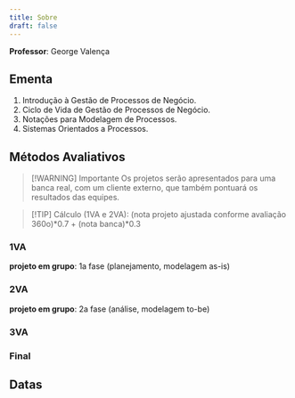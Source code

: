 ```yaml
---
title: Sobre
draft: false
---
```


**Professor**: George Valença

## Ementa

1. Introdução à Gestão de Processos de Negócio.
2. Ciclo de Vida de Gestão de Processos de Negócio.
3. Notações para Modelagem de Processos.
4. Sistemas Orientados a Processos.

## Métodos Avaliativos

>[!WARNING] Importante
> Os projetos serão apresentados para uma banca real, com um cliente externo, que também pontuará os resultados das equipes.

>[!TIP] Cálculo (1VA e 2VA):
>(nota projeto ajustada conforme avaliação 360o)*0.7 + (nota banca)*0.3

### 1VA

**projeto em grupo**: 1a fase (planejamento, modelagem as-is)

### 2VA

**projeto em grupo**: 2a fase (análise, modelagem to-be)

### 3VA

### Final

## Datas
